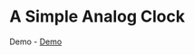 # A Simple Analog Clock
Demo - <a href="https://scoolharis.github.io/simple_analog_clock/" title="Analog Clock">Demo</a>
